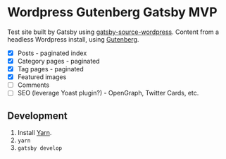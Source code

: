 # Wordpress Gutenberg Gatsby MVP

Test site built by Gatsby using [gatsby-source-wordpress](https://github.com/gatsbyjs/gatsby/tree/master/packages/gatsby-source-wordpress). Content from a headless Wordpress install, using [Gutenberg](https://wordpress.org/gutenberg/).

- [x] Posts - paginated index
- [x] Category pages - paginated
- [x] Tag pages - paginated
- [x] Featured images
- [ ] Comments
- [ ] SEO (leverage Yoast plugin?) - OpenGraph, Twitter Cards, etc.

## Development

1. Install [Yarn](https://yarnpkg.com/en/).
2. `yarn`
3. `gatsby develop`
